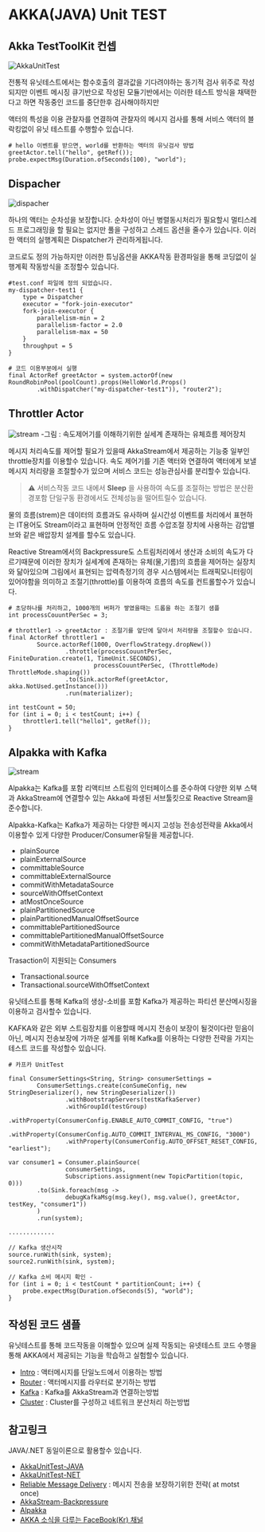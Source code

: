 # AKKA(JAVA) Unit TEST

## Akka TestToolKit 컨셉

![AkkaUnitTest](../../../../../../../doc/akkatest.png)

전통적 유닛테스트에서는 함수호출의 결과값을 기다려야하는 동기적 검사 위주로 작성되지만
이벤트 메시징 큐기반으로 작성된 모듈기반에서는 이러한 테스트 방식을 채택한다고 하면
작동중인 코드를 중단한후 검사해야하지만

액터의 특성을 이용 관찰자를 연결하여 관찰자의 메시지 검사를 통해 서비스 액터의 블락킹없이 유닛 테스트를 수행할수 있습니다.

    # hello 이벤트를 받으면, world를 반환하는 액터의 유닛검사 방법
    greetActor.tell("hello", getRef());
    probe.expectMsg(Duration.ofSeconds(100), "world");

## Dispacher

![dispacher](../../../../../../../doc/dispacher.png)

하나의 액터는 순차성을 보장합니다. 순차성이 아닌 병렬동시처리가 필요할시  멀티스레드 프로그래밍을 할 필요는 없지만
풀을 구성하고 스레드 옵션을 줄수가 있습니다. 이러한 액터의 실행계획은 Dispatcher가 관리하게됩니다.


코드로도 정의 가능하지만 이러한 튜닝옵션을 AKKA작동 환경파일을 통해 코딩없이 실행계획 작동방식을 조정할수 있습니다.


    #test.conf 파일에 정의 되었습니다.
    my-dispatcher-test1 { 
        type = Dispatcher 
        executor = "fork-join-executor" 
        fork-join-executor { 
            parallelism-min = 2 
            parallelism-factor = 2.0 
            parallelism-max = 50
        }
        throughput = 5
    }

    # 코드 이용부분에서 실행
    final ActorRef greetActor = system.actorOf(new RoundRobinPool(poolCount).props(HelloWorld.Props()
            .withDispatcher("my-dispatcher-test1")), "router2");

## Throttler Actor

![stream](../../../../../../../doc/stream.png)
-그림 : 속도제어기를 이해하기위한 실세계 존재하는 유체흐름 제어장치

메시지 처리속도를 제어할 필요가 있을때 AkkaStream에서 제공하는 기능중 일부인 throttle장치를 이용할수 있습니다.
속도 제어기를 기존 액터와 연결하여 액터에게 보낼 메시지 처리량을 조절할수가 있으며 서비스 코드는 성능관심사를 분리할수 있습니다.

> :warning: 서비스작동 코드 내에서 **Sleep** 을 사용하여 속도를 조절하는 방법은 분산환경포함 단일구동 환경에서도 전체성능을 떨어트릴수 있습니다.  

물의 흐름(strem)은 데이터의 흐름과도 유사하며 실시간성 이벤트를 처리에서 표현하는 IT용어도 Stream이라고 표현하며
안정적인 흐름 수압조절 장치에 사용하는 감압밸브와 같은 배압장치 설계를 할수도 있습니다.


Reactive Stream에서의 Backpressure도 스트림처리에서 생산과 소비의 속도가 다르기때문에 이러한 장치가 실세계에 존재하는 유체(물,기름)의 흐름을 제어하는 실장치와 닮아있으며
그림에서 표현되는 압력측정기의 경우 시스템에서는 트래픽모니터링이 있어야함을 의미하고 조절기(throttle)를 이용하여 흐름의 속도를 컨트롤할수가 있습니다.

    # 초당하나를 처리하고, 1000개의 버퍼가 쌓였을때는 드롭을 하는 조절기 샘플
    int processCouuntPerSec = 3; 

    # throttler1 -> greetActor : 조절기를 앞단에 달아서 처리량을 조절할수 있습니다.
    final ActorRef throttler1 =
            Source.actorRef(1000, OverflowStrategy.dropNew())
                    .throttle(processCouuntPerSec, FiniteDuration.create(1, TimeUnit.SECONDS),
                            processCouuntPerSec, (ThrottleMode) ThrottleMode.shaping())
                    .to(Sink.actorRef(greetActor, akka.NotUsed.getInstance()))
                    .run(materializer);

    int testCount = 50;
    for (int i = 0; i < testCount; i++) {
        throttler1.tell("hello1", getRef()); 
    }

## Alpakka with Kafka

![stream](../../../../../../../doc/alpakka.png)

Alpakka는 Kafka를 포함 리액티브 스트림의 인터페이스를 준수하여 다양한 외부 스택과 AkkaStream에 연결할수 있는
Akka에 파생된 서브툴킷으로 Reactive Stream을 준수합니다.

Alpakka-Kafka는 Kafka가 제공하는 다양한 메시지 고성능 전송성전략을 Akka에서 이용할수 있게 다양한 Producer/Consumer유틸을 제공합니다.


- plainSource
- plainExternalSource
- committableSource
- committableExternalSource
- commitWithMetadataSource
- sourceWithOffsetContext
- atMostOnceSource
- plainPartitionedSource
- plainPartitionedManualOffsetSource
- committablePartitionedSource
- committablePartitionedManualOffsetSource
- commitWithMetadataPartitionedSource

Trasaction이 지원되는 Consumers
- Transactional.source
- Transactional.sourceWithOffsetContext

유닛테스트를 통해  Kafka의 생상-소비를 포함 Kafka가 제공하는 파티션 분산메시징을 이용하고 검사할수 있습니다.

KAFKA와 같은 외부 스트림장치를 이용할때 메시지 전송이 보장이 될것이다란 믿음이 아닌, 메시지 전송보장에 가까운 설계를 위해 Kafka를 이용하는 다양한 전략을 가지는 테스트 코드를 작성할수 있습니다.  


```
# 카프카 UnitTest

final ConsumerSettings<String, String> consumerSettings =
        ConsumerSettings.create(conSumeConfig, new StringDeserializer(), new StringDeserializer())
                .withBootstrapServers(testKafkaServer)
                .withGroupId(testGroup)
                .withProperty(ConsumerConfig.ENABLE_AUTO_COMMIT_CONFIG, "true")
                .withProperty(ConsumerConfig.AUTO_COMMIT_INTERVAL_MS_CONFIG, "3000")
                .withProperty(ConsumerConfig.AUTO_OFFSET_RESET_CONFIG, "earliest");                

var consumer1 = Consumer.plainSource(
                consumerSettings,
                Subscriptions.assignment(new TopicPartition(topic, 0)))
        .to(Sink.foreach(msg ->
                debugKafkaMsg(msg.key(), msg.value(), greetActor, testKey, "consumer1"))
        )
        .run(system);

.............        
        
// Kafka 생산시작
source.runWith(sink, system);
source2.runWith(sink, system);

// Kafka 소비 메시지 확인 -
for (int i = 0; i < testCount * partitionCount; i++) {
    probe.expectMsg(Duration.ofSeconds(5), "world");
}        
```

## 작성된 코드 샘플

유닛테스트를 통해 코드작동을 이해할수 있으며 실제 작동되는 유넷테스트 코드 수행을통해 AKKA에서 제공되는 기능을 학습하고 실험할수 있습니다.

- [Intro](./intro) : 액터메시지를 단일노드에서 이용하는 방법
- [Router](./router) : 액터메시지를 라우터로 분기하는 방법
- [Kafka](./kafka) : Kafka를 AkkaStream과 연결하는방법
- [Cluster](./cluster) : Cluster를 구성하고 네트워크 분산처리 하는방법 

## 참고링크

JAVA/.NET 동일이론으로 활용할수 있습니다.    

- [AkkaUnitTest-JAVA](https://doc.akka.io/docs/akka/current/testing.html)
- [AkkaUnitTest-NET](https://getakka.net/articles/actors/testing-actor-systems.html)
- [Reliable Message Delivery](https://getakka.net/articles/actors/reliable-delivery.html) : 메시지 전송을 보장하기위한 전략( at motst once)
- [AkkaStream-Backpressure](https://blog.rockthejvm.com/akka-streams-backpressure/)
- [Alpakka](https://doc.akka.io/docs/alpakka/current/index.html)
- [AKKA 소식을 다루는 FaceBook(Kr) 채널](https://www.facebook.com/groups/akkalabs)

